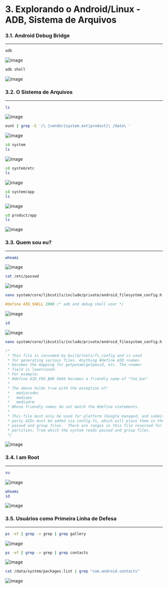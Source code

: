 # 3. Explorando o Android/Linux - ADB, Sistema de Arquivos

### 3.1. Android Debug Bridge
---
```bash
adb
```
![image](https://user-images.githubusercontent.com/19675356/217964699-dcbb4c28-5364-4fbe-914c-81043597e1d1.png)


```bash
adb shell
```
![image](https://user-images.githubusercontent.com/19675356/217964739-0b32cf33-c435-4932-8e06-ac135461d65d.png)


### 3.2. O Sistema de Arquivos
---
```bash
ls
```
![image](https://user-images.githubusercontent.com/19675356/217964848-e82cee05-7441-4df0-8b51-fa690d230606.png)


```bash
ount | grep -E '/\ |vendor|system_ext|product|\ /data\ '
```
![image](https://user-images.githubusercontent.com/19675356/217965258-b3088291-6ab3-4789-a015-c713df34db45.png)


```bash
cd system
ls
```
![image](https://user-images.githubusercontent.com/19675356/217965662-82b32210-ccc6-4e6c-957b-ab868c60d239.png)


```bash
cd system/etc
ls
```
![image](https://user-images.githubusercontent.com/19675356/217965983-e593fcad-3461-4d79-ac1a-257d4cb3d756.png)


```bash
cd system/app
ls
```
![image](https://user-images.githubusercontent.com/19675356/217966047-5f2eba26-5cda-4162-a476-e6f013f635d5.png)


```bash
cd product/app
ls
```
![image](https://user-images.githubusercontent.com/19675356/217966120-5d2aa949-a174-49d3-bc15-c59178bd6214.png)


### 3.3. Quem sou eu?
---
```bash
whoami
```
![image](https://user-images.githubusercontent.com/19675356/217966202-dd3da33e-42fa-416e-bc5a-dbd64d71fa18.png)


```bash
cat /etc/passwd
```
![image](https://user-images.githubusercontent.com/19675356/217966264-f30e38b1-fbaa-4ad0-a4a4-e6ab439dcc89.png)


```bash
nano system/core/libcutils/include/private/android_filesystem_config.h 
```
```c
#define AID_SHELL 2000 /* adb and debug shell user */
```
![image](https://user-images.githubusercontent.com/19675356/217966630-4b3029cb-5298-4e5b-9d34-41b290698636.png)


```bash
id
```
![image](https://user-images.githubusercontent.com/19675356/217967026-fb4422a8-5976-4207-92ab-0821f68b2a8b.png)


```bash
nano system/core/libcutils/include/private/android_filesystem_config.h 
```
```c
/*
 * This file is consumed by build/tools/fs_config and is used
 * for generating various files. Anything #define AID_<name>
 * becomes the mapping for getpwnam/getpwuid, etc. The <name>
 * field is lowercased.
 * For example:
 * #define AID_FOO_BAR 6666 becomes a friendly name of "foo_bar"
 *
 * The above holds true with the exception of:
 *   mediacodec
 *   mediaex
 *   mediadrm
 * Whose friendly names do not match the #define statements.
 *
 * This file must only be used for platform (Google managed, and submitted through AOSP), AIDs.  3rd
 * party AIDs must be added via config.fs, which will place them in the corresponding partition's
 * passwd and group files.  There are ranges in this file reserved for AIDs for each 3rd party
 * partition, from which the system reads passwd and group files.
 */
```
![image](https://user-images.githubusercontent.com/19675356/217967860-cfb7bf20-45d7-489e-8e81-daa80010ea85.png)


### 3.4. I am Root
---
```bash
su
```
![image](https://user-images.githubusercontent.com/19675356/217968240-9ac90b5e-bbca-4126-8738-1ed9f8b22408.png)


```bash
whoami
id
```
![image](https://user-images.githubusercontent.com/19675356/217968298-c1543824-ab81-48ad-9e0c-0a228c785548.png)


### 3.5. Usuários como Primeira Linha de Defesa
---
```bash
ps -ef | grep -v grep | grep gallery
```
![image](https://user-images.githubusercontent.com/19675356/217968429-3e3ba9c6-a820-4218-860c-8cf7f044599a.png)


```bash
ps -ef | grep -v grep | grep contacts
```
![image](https://user-images.githubusercontent.com/19675356/217969003-acfe88a3-47cc-4b6b-b1cb-9ae6e91b52ea.png)


```bash
cat /data/system/packages.list | grep "com.android.contacts"
```
![image](https://user-images.githubusercontent.com/19675356/217969442-8eb18e9c-f2b0-4529-98a8-c8f188319dc9.png)


```bash

```


```bash

```


```bash

```


```bash

```


```bash

```


```bash

```


```bash

```


```bash

```


```bash

```


```bash

```
